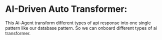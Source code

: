 # AI-Driven Auto Transformer: 

This Ai-Agent transform different types of api response into one single pattern like our database pattern. So we can onboard different types of ai transformer.